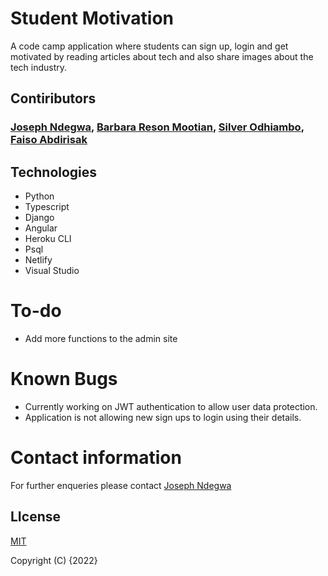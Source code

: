 # Student Motivation
A code camp application where students can sign up, login and get motivated by reading articles about tech and also share images about the tech industry.

## Contiributors
### [Joseph Ndegwa](https://github.com/JosephNdegwa), [Barbara Reson Mootian](https://github.com/barbaramootian), [Silver Odhiambo](https://github.com/sivernorman), [Faiso Abdirisak](https://github.com/sivernorman)

## Technologies
* Python
* Typescript
* Django
* Angular
* Heroku CLI
* Psql
* Netlify
* Visual Studio

# To-do
* Add more functions to the admin site

# Known Bugs
* Currently working on JWT authentication to allow user data protection.
* Application is not allowing new sign ups to login using their details.


# Contact information
For further enqueries please contact
 [Joseph Ndegwa](https://github.com/JosephNdegwa)

## LIcense
 [MIT](https://choosealicense.com/licenses/mit/)

 Copyright (C) {2022}
